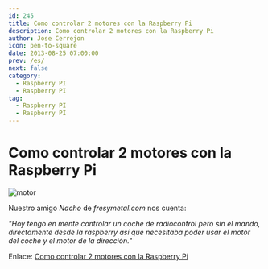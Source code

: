 ```yaml
---
id: 245
title: Como controlar 2 motores con la Raspberry Pi
description: Como controlar 2 motores con la Raspberry Pi
author: Jose Cerrejon
icon: pen-to-square
date: 2013-08-25 07:00:00
prev: /es/
next: false
category:
  - Raspberry PI
  - Raspberry PI
tag:
  - Raspberry PI
  - Raspberry PI
---
```


# Como controlar 2 motores con la Raspberry Pi

![motor](/images/2013/08/motor.jpg)

Nuestro amigo *Nacho* de *fresymetal.com* nos cuenta:

*"Hoy tengo en mente controlar un coche de radiocontrol pero sin el mando, directamente desde la raspberry así que necesitaba poder usar el motor del coche y el motor de la dirección."*

Enlace: [Como controlar 2 motores con la Raspberry Pi](http://www.fresymetal.com/como-controlar-2-motores-con-raspberry/)